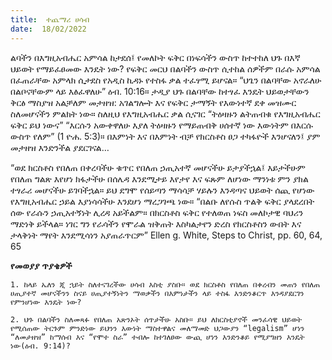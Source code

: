 ```yaml
---
title:  ተጨማሪ ሀሳብ
date:  18/02/2022
---
```


ልባችን በእግዚአብሔር አምሳል ከታደሰ፤ የመለኮት ፍቅር  በነፍሳችን ውስጥ ከተተከለ ህጉ በእኛ ህይወት የማይፈፀመው እንዴት ነው? የፍቅር መርህ በልባችን ውስጥ ሲተከል ሰዎችም በራሱ አምሳል በፈጠራቸው አምላክ ሲታደስ የአዲስ ኪዳኑ የተስፋ ቃል ተፈፃሚ ይሆናል። “ህጌን በልባቸው አኖራለሁ በልቦናቸውም ላይ እፅፈዋለሁ” ዕብ. 10:16። ታዲያ ህጉ በልባቸው ከተፃፈ እንዴት ህይወታቸውን ቅርፅ ማስያዝ አልቻለም መታዘዝ: አገልግሎት እና የፍቅር ታማኝት የእውነተኛ ደቀ መዝሙር ስለመሆናችን ምልክት ነው። ስለዚህ የእግዚአብሔር ቃል ሲናገር “ትዕዛዙን ልትጠብቁ የእግዚአብሔር ፍቅር ይህ ነውና” “እርሱን አውቀዋለሁ እያለ ትዕዛዙን የማይጠብቅ ሀሰተኛ ነው እውነትም በእርሱ ውስጥ የለም” (1 ዮሐ. 5:3)። በእምነት እና በእምነት ብቻ የክርስቶስ ፀጋ ተካፋዮች እንሆናለን፤ ያም መታዘዝ እንድንችል ያደርገናል…

“ወደ ክርስቶስ የበለጠ በቀረባችሁ ቁጥር የበለጠ ኃጢአተኛ መሆናችሁ ይታያችኋል፤ እይታችሁም የበለጠ ግልጽ እየሆነ ክፋታችሁ በሰሌዳ እንደሚታይ እየታየ እና ፍጹም ለሆነው ማንነቱ ምን ያክል ተፃራሪ መሆናችሁ ይገባችኋል። ይህ ደግሞ የሰይጣን ማሳሳቻ ሃይሉን እንዳጣና ህይወት ሰጪ የሆነው የእግዚአብሔር ኃይል እያነሳሳችሁ እንደሆነ ማረጋገጫ ነው። “በልቡ ለየሱስ ጥልቅ ፍቅር ያላደረበት ሰው የራሱን ኃጢአተኝነት ሊረዳ አይችልም። በክርስቶስ ፍቅር የተለወጠ ነፍስ መለኮታዊ ባህሪን ማድነቅ ይችላል። ነገር ግን የራሳችን የሞራል ዝቅጠት እስካልታየን ድረስ የክርስቶስን ውበት እና ታላቅነት ማየት እንደሚሳነን አያጠራጥርም” Ellen g. White, Steps to Christ, pp. 60, 64, 65

**የመወያያ ጥያቄዎች**

`1. ከላይ ኤለን ጂ ኋይት ስለተናገረችው ሀሳብ እስቲ ያስቡ። ወደ ክርስቶስ የበለጠ በቀረብን መጠን የበለጠ ሀጢያተኛ መሆናችንን ስናይ ሀጢያተኝነትን ማወቃችን በእምነታችን ላይ ተስፋ እንድንቆርጥ እንዳያደርገን የምንሆነው እንዴት ነው?`

`2. ህጉ በልባችን ስለመጻፉ የበለጠ አጽንኦት ሰጥታችሁ አስቡ። ይህ ለክርስቲያኖች መንፈሳዊ ህይወት የሚሰጠው ትርጉም ምንድነው ይህንን እውነት ማስተዋልና መለማመድ ህጋውያን “legalism” ሆነን “ለመታዘዝ” ከማሰብ እና “የሞተ ስራ” ተብሎ ከተገለፀው ውጪ ሆነን እንድንቆይ የሚያግዘን እንዴት ነው(ዕብ. 9:14)?`